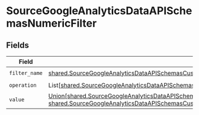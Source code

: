 # SourceGoogleAnalyticsDataAPISchemasNumericFilter


## Fields

| Field                                                                                                                                                                                                                                                                                     | Type                                                                                                                                                                                                                                                                                      | Required                                                                                                                                                                                                                                                                                  | Description                                                                                                                                                                                                                                                                               |
| ----------------------------------------------------------------------------------------------------------------------------------------------------------------------------------------------------------------------------------------------------------------------------------------- | ----------------------------------------------------------------------------------------------------------------------------------------------------------------------------------------------------------------------------------------------------------------------------------------- | ----------------------------------------------------------------------------------------------------------------------------------------------------------------------------------------------------------------------------------------------------------------------------------------- | ----------------------------------------------------------------------------------------------------------------------------------------------------------------------------------------------------------------------------------------------------------------------------------------- |
| `filter_name`                                                                                                                                                                                                                                                                             | [shared.SourceGoogleAnalyticsDataAPISchemasCustomReportsArrayDimensionFilterDimensionsFilter3ExpressionFilterFilterName](../../models/shared/sourcegoogleanalyticsdataapischemascustomreportsarraydimensionfilterdimensionsfilter3expressionfilterfiltername.md)                          | :heavy_check_mark:                                                                                                                                                                                                                                                                        | N/A                                                                                                                                                                                                                                                                                       |
| `operation`                                                                                                                                                                                                                                                                               | List[[shared.SourceGoogleAnalyticsDataAPISchemasCustomReportsArrayDimensionFilterDimensionsFilter3ValidEnums](../../models/shared/sourcegoogleanalyticsdataapischemascustomreportsarraydimensionfilterdimensionsfilter3validenums.md)]                                                    | :heavy_check_mark:                                                                                                                                                                                                                                                                        | N/A                                                                                                                                                                                                                                                                                       |
| `value`                                                                                                                                                                                                                                                                                   | [Union[shared.SourceGoogleAnalyticsDataAPISchemasCustomReportsArrayDimensionFilterDimensionsFilter3Int64Value, shared.SourceGoogleAnalyticsDataAPISchemasCustomReportsArrayDimensionFilterDimensionsFilter3DoubleValue]](../../models/shared/sourcegoogleanalyticsdataapischemasvalue.md) | :heavy_check_mark:                                                                                                                                                                                                                                                                        | N/A                                                                                                                                                                                                                                                                                       |